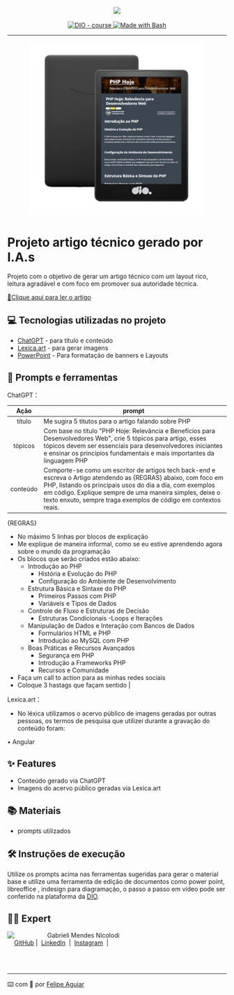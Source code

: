 <p align="center">
    <img width="100" src=".github/assets/banner.png">
</p>


<p align="center">
  <a href="https://dio.me/"><img src="https://img.shields.io/badge/DIO-Course-28DA77?logo=youtube" alt="DIO - course">
  </a>
  <a href="https://www.gnu.org/software/bash/" title="Go to Bash homepage"><img src="https://img.shields.io/badge/Prompt-Project-blue?logo=gnu-bash&amp;logoColor=white" alt="Made with Bash">
  </a>
</p>

-------

<p align="center">
  <img 
    src=".github/assets/preview.png"
    width="400"  
  />
</p>

# Projeto artigo técnico gerado por I.A.s


Projeto com o objetivo de gerar um artigo técnico com um layout rico, leitura agradável e com foco em promover sua autoridade técnica.

<a href="https://www.dio.me/articles/php-hoje-relevancia-para-desenvolvedores-web" title="View PDF now"> 📕Clique aqui para ler o artigo</a>

## 💻 Tecnologias utilizadas no projeto

- [ChatGPT](https://chat.openai.com/) - para título e conteúdo
- [Lexica.art](https://lexica.art/) - para gerar imagens
- [PowerPoint](https://www.microsoft.com/en/microsoft-365/powerpoint) - Para formatação de banners e Layouts

## 📄 Prompts e ferramentas


ChatGPT：

|   Ação   | prompt                                                                                                                                                                                                                                                                         |
| :------: | ------------------------------------------------------------------------------------------------------------------------------------------------------------------------------------------------------------------------------------------------------------------------------ |
|  título  | Me sugira 5 titutos para o artigo falando sobre PHP |                                                                                                                                        
| tópicos  | Com base no título "PHP Hoje: Relevância e Benefícios para Desenvolvedores Web", crie 5 tópicos para artigo, esses tópicos devem ser essenciais para desenvolvedores iniciantes e ensinar os principios fundamentais e mais importantes da linguagem PHP |
| conteúdo | Comporte-se como um escritor de artigos tech back-end e escreva o Artigo atendendo as {REGRAS} abaixo, com foco em PHP, listando os principais usos do dia a dia, com exemplos em código.  Explique sempre de uma maneira simples, deixe o texto enxuto, sempre traga exemplos de código em contextos reais.

{REGRAS}
- No máximo 5 linhas por blocos de explicação
- Me explique de maneira informal, como se eu estive aprendendo agora sobre o mundo da programação
- Os blocos que serão criados estão abaixo:
  - Introdução ao PHP
      - História e Evolução do PHP
      - Configuração do Ambiente de Desenvolvimento
  - Estrutura Básica e Sintaxe do PHP
      - Primeiros Passos com PHP
      - Variáveis e Tipos de Dados
  - Controle de Fluxo e Estruturas de Decisão
      - Estruturas Condicionais
      -Loops e Iterações
  - Manipulação de Dados e Interação com Bancos de Dados
      - Formulários HTML e PHP
      - Introdução ao MySQL com PHP
  - Boas Práticas e Recursos Avançados
      - Segurança em PHP
      - Introdução a Frameworks PHP
      - Recursos e Comunidade
- Faça um call to action para as minhas redes sociais
- Coloque 3 hastags que façam sentido |


Lexica.art：

- No léxica utilizamos o acervo público de imagens geradas por outras pessoas, os termos de pesquisa que utilizei durante a gravação do conteúdo foram:

• Angular



## ✨ Features

- Conteúdo gerado via ChatGPT
- Imagens do acervo público geradas via Lexica.art

## 📚 Materiais

- prompts utilizados

## 🛠️ Instruções de execução

Utilize os prompts acima nas ferramentas sugeridas para gerar o material base e utilize uma ferramenta de edição de documentos como power point, libreoffice , indesign para diagramação, o passo a passo em vídeo pode ser conferido na plataforma da [DIO](https://dio.me).

## 👨‍💻 Expert

<p>
    <img 
      align=left 
      margin=10 
      width=80 
      src="https://avatars.githubusercontent.com/u/32705497?v=4"
    />
    <p>&nbsp&nbsp&nbspGabrieli Mendes Nicolodi<br>
    &nbsp&nbsp&nbsp
    <a href="https://github.com/GabrieliMendesNicolodi">
    GitHub</a>&nbsp;|&nbsp;
    <a href="www.linkedin.com/in/
felipe-exe">LinkedIn</a>
&nbsp;|&nbsp;
    <a href="https://www.instagram.com/gabrielim91/">
    Instagram</a>
&nbsp;|&nbsp;</p>
</p>
<br/><br/>
<p>

---

⌨️ com 💜 por [Felipe Aguiar](https://github.com/felipeAguiarCode)